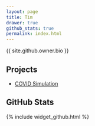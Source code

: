 ```yaml
---
layout: page
title: Tim
drawer: true
github_stats: true
permalink: index.html
---
```


{{ site.github.owner.bio }}


## Projects

- [COVID Simulation](./COVID19-CNS)


## GitHub Stats

{% include widget_github.html %}
